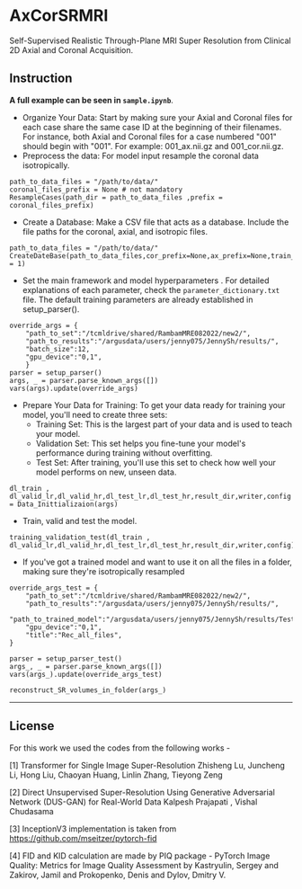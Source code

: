 # AxCorSRMRI
Self-Supervised Realistic Through-Plane MRI Super Resolution from Clinical 2D Axial and Coronal Acquisition.


## Instruction 

**A full example can be seen in `sample.ipynb`**.
- Organize Your Data: Start by making sure your Axial and Coronal files for each case 
share the same case ID at the beginning of their filenames. For instance, both Axial and 
Coronal files for a case numbered "001" should begin with "001". For example: 001_ax.nii.gz and 001_cor.nii.gz.
- Preprocess the data: For model input resample the coronal data isotropically.  
```
path_to_data_files = "/path/to/data/"
coronal_files_prefix = None # not mandatory
ResampleCases(path_dir = path_to_data_files ,prefix = coronal_files_prefix)
```
- Create a Database: Make a CSV file that acts as a database. Include the file paths for the coronal, axial, and isotropic files.
```
path_to_data_files = "/path/to/data/"
CreateDateBase(path_to_data_files,cor_prefix=None,ax_prefix=None,train_frac=0.8,test_frac=0.1,num_folds = 1)
```
- Set the main framework and  model hyperparameters . For detailed explanations of each parameter, 
check the `parameter_dictionary.txt` file. The default training parameters are already established in setup_parser().        
```
override_args = {
    "path_to_set":"/tcmldrive/shared/RambamMRE082022/new2/",
    "path_to_results":"/argusdata/users/jenny075/JennySh/results/",
    "batch_size":12,
    "gpu_device":"0,1",
    }
parser = setup_parser()
args, _ = parser.parse_known_args([])
vars(args).update(override_args)
```
- Prepare Your Data for Training: To get your data ready for training your model, you'll need to create three sets:
  - Training Set: This is the largest part of your data and is used to teach your model.
  - Validation Set: This set helps you fine-tune your model's performance during training without overfitting.
  - Test Set: After training, you'll use this set to check how well your model performs on new, unseen data.

```
dl_train , dl_valid_lr,dl_valid_hr,dl_test_lr,dl_test_hr,result_dir,writer,config  = Data_Inittializaion(args)
```
- Train, valid and test the model.
```
training_validation_test(dl_train , dl_valid_lr,dl_valid_hr,dl_test_lr,dl_test_hr,result_dir,writer,config)
```
- If you've got a trained model and want to use it on all the files in a folder,
making sure they're isotropically resampled 
```
override_args_test = {
    "path_to_set":"/tcmldrive/shared/RambamMRE082022/new2/",
    "path_to_results":"/argusdata/users/jenny075/JennySh/results/",
    "path_to_trained_model":"/argusdata/users/jenny075/JennySh/results/Test_03_06_2024_22_21/Saved/FID/best.pth",
    "gpu_device":"0,1",
    "title":"Rec_all_files",
}

parser = setup_parser_test()
args_, _ = parser.parse_known_args([])
vars(args_).update(override_args_test)

reconstruct_SR_volumes_in_folder(args_)
```
_______________________________________________________________________
## License
For this work we used the codes from the following works -

[1] Transformer for Single Image Super-Resolution
Zhisheng Lu, Juncheng Li, Hong Liu, Chaoyan Huang, Linlin Zhang, Tieyong Zeng

[2] Direct Unsupervised Super-Resolution Using Generative Adversarial Network
(DUS-GAN) for Real-World Data Kalpesh Prajapati , Vishal Chudasama

[3]  InceptionV3 implementation is taken from 
https://github.com/mseitzer/pytorch-fid

[4] FID and KID calculation are made by PIQ package - PyTorch Image Quality: Metrics for Image Quality Assessment by Kastryulin, Sergey and Zakirov, Jamil and Prokopenko, Denis and Dylov, Dmitry V. 






